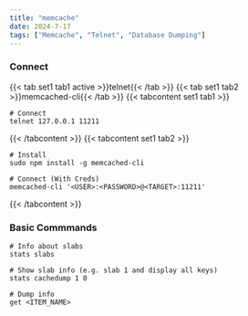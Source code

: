 ```yaml
---
title: "memcache"
date: 2024-7-17
tags: ["Memcache", "Telnet", "Database Dumping"]
---
```


### Connect

{{< tab set1 tab1 active >}}telnet{{< /tab >}}
{{< tab set1 tab2 >}}memcached-cli{{< /tab >}}
{{< tabcontent set1 tab1 >}}

```console
# Connect
telnet 127.0.0.1 11211
```

{{< /tabcontent >}}
{{< tabcontent set1 tab2 >}}

```console
# Install
sudo npm install -g memcached-cli
```

```console
# Connect (With Creds)
memcached-cli '<USER>:<PASSWORD>@<TARGET>:11211'
```

{{< /tabcontent >}}

### Basic Commmands

```console
# Info about slabs
stats slabs
```

```console
# Show slab info (e.g. slab 1 and display all keys)
stats cachedump 1 0
```

```console
# Dump info
get <ITEM_NAME>
```

